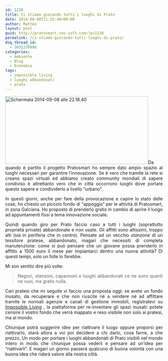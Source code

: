 ```yaml
---
id: 1238
title: Ci stiamo giocando tutti i luoghi di Prato
date: 2014-09-08T21:25:49+00:00
author: Matteo
layout: post
guid: http://pratosmart.teo-soft.com/?p=1238
permalink: /ci-stiamo-giocando-tutti-luoghi-di-prato/
dsq_thread_id:
  - 3032270998
categories:
  - Ambiente
  - Blog
  - Economia
tags:
  - impossible living
  - luoghi abbandonati
  - prato
---
```

<p style="text-align: justify;">
  <a href="http://pratosmart.teo-soft.com/wp-content/uploads/2014/09/Schermata-2014-09-08-alle-22.18.40.png"><img class="alignleft  wp-image-1239" src="http://pratosmart.teo-soft.com/wp-content/uploads/2014/09/Schermata-2014-09-08-alle-22.18.40-1024x484.png" alt="Schermata 2014-09-08 alle 22.18.40" width="457" height="216" /></a>Da quando è partito il progetto Pratosmart ho sempre dato ampio spazio ai luoghi necessari per garantire l&#8217;innovazione. Se è vero che tramite la rete si creano spazi virtuali ed abbiamo creato community mondiali di sapere condiviso è altrettanto vero che in città occorrono luoghi dove portare questo sapere e condividerlo a livello &#8220;urbano&#8221;.
</p>

<p style="text-align: justify;">
  In questi giorni, anche per fare della provocazione e capire lo stato delle cose, ho chiesto un piccolo fondo di &#8220;appoggio&#8221; per le attività di Pratosmart, in zona Galciana. Ho proposto di prenderlo gratis in cambio di aprire il luogo ad appuntamenti fissi a tema innovazione sociale.
</p>

<p style="text-align: justify;">
  Quindi quando giro per Prato faccio caso a tutti i luoghi (soprattutto proprietà private) abbandonate e non usate. Gli affitti sono altissimi, troppo alti (sia in periferia che in centro). Pensate ad un vecchio <em>stanzone</em> di un tessitore pratese, abbandonato, magari che necessiti di completa manutenzione: come si può pensare che un giovane possa prenderlo in affitto a 1500 euro il mese per impiantarci dentro una nuova attività? Di questi tempi, solo un folle lo farebbe.
</p>

<p style="text-align: justify;">
  Mi son sentito dire più volte:
</p>

> <p style="text-align: justify;">
>   Negozi, stanzoni, capannoni e luoghi abbandonati ce ne sono quanti ne vuoi, ma gratis nulla.
> </p>

<p style="text-align: justify;">
  Cari pratesi che mi seguite vi faccio una proposta oggi: se avete un fondo inusato, da recuperare e che non riuscite nè a vendere nè ad affittare tramite le normali agenzie e canali di gestione immobili, registratevi su <a href="http://www.impossibleliving.com/" target="_blank">Impossible Living</a> , la piattaforma per re-inventare gli spazi inusati: potete censire il vostro fondo che verrà mappato e reso visibile non solo ai pratesi, ma al mondo.
</p>

<p style="text-align: justify;">
  Chiunque potrà suggerire idee per riattivare il luogo oppure proporsi per riattivarlo, starà allora a voi poi decidere a chi darlo, cosa farne, a che prezzo. Un modo per portare i luoghi abbandonati di Prato visibili nel mondo intero in modo che chiunque possa vederli e pensare ad un&#8217;idea per &#8220;riattivarli&#8221;. E magari un giorno passerà qualcuno di buona volontà con una buona idea che ridarà valore alla nostra città.
</p>

<p style="text-align: justify;">